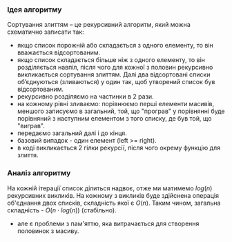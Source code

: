 ### Ідея алгоритму 
Сортування злиттям – це рекурсивний алгоритм, який можна схематично
записати так:
- якщо список порожній або складається з одного елементу, то він вважається відсортованим.
- якщо список складається більше ніж з одного елементу, то він розділяється навпіл, після чого для кожної з половин рекурсивно викликається сортування злиттям. Далі два відсортовані списки об’єднуються (зливаються) у один так, щоб утворений список був відсортованим.
 - рекурсивно розділяємо на частинки в 2 рази.
 - на кожному рівні зливаємо: порівнюємо перші елементи масивів, меншого записуємо в загальний, той, що "програв" у порівнянні буде порівняний з наступним елементом з того списку, де був той, що "виграв".
 - передаємо загальний далі і до кінця.
 - базовий випадок - один елемент (left >= right).
 - в коді викликається 2 гілки рекурсії, після чого окрему функцію для злиття.
### Аналіз алгоритму
На кожній ітерації список ділиться надвоє, отже ми матимемо $log(n)$ рекурсивних викликів. На кожному з викликів буде здійснена операція об'єднання двох списків, складність якої є $O(n)$. Таким чином, загальна складність - $O(n \cdot log(n))$ (стабільно). 
- але є проблеми з пам'яттю, яка витрачається для створення половинок з масиву. 